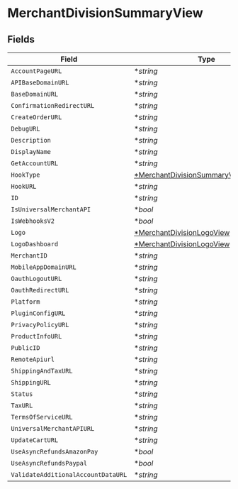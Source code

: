 # MerchantDivisionSummaryView


## Fields

| Field                                                                                              | Type                                                                                               | Required                                                                                           | Description                                                                                        |
| -------------------------------------------------------------------------------------------------- | -------------------------------------------------------------------------------------------------- | -------------------------------------------------------------------------------------------------- | -------------------------------------------------------------------------------------------------- |
| `AccountPageURL`                                                                                   | **string*                                                                                          | :heavy_minus_sign:                                                                                 | N/A                                                                                                |
| `APIBaseDomainURL`                                                                                 | **string*                                                                                          | :heavy_minus_sign:                                                                                 | N/A                                                                                                |
| `BaseDomainURL`                                                                                    | **string*                                                                                          | :heavy_minus_sign:                                                                                 | N/A                                                                                                |
| `ConfirmationRedirectURL`                                                                          | **string*                                                                                          | :heavy_minus_sign:                                                                                 | N/A                                                                                                |
| `CreateOrderURL`                                                                                   | **string*                                                                                          | :heavy_minus_sign:                                                                                 | N/A                                                                                                |
| `DebugURL`                                                                                         | **string*                                                                                          | :heavy_minus_sign:                                                                                 | N/A                                                                                                |
| `Description`                                                                                      | **string*                                                                                          | :heavy_minus_sign:                                                                                 | N/A                                                                                                |
| `DisplayName`                                                                                      | **string*                                                                                          | :heavy_minus_sign:                                                                                 | N/A                                                                                                |
| `GetAccountURL`                                                                                    | **string*                                                                                          | :heavy_minus_sign:                                                                                 | N/A                                                                                                |
| `HookType`                                                                                         | [*MerchantDivisionSummaryViewHookType](../../models/shared/merchantdivisionsummaryviewhooktype.md) | :heavy_minus_sign:                                                                                 | N/A                                                                                                |
| `HookURL`                                                                                          | **string*                                                                                          | :heavy_minus_sign:                                                                                 | N/A                                                                                                |
| `ID`                                                                                               | **string*                                                                                          | :heavy_minus_sign:                                                                                 | N/A                                                                                                |
| `IsUniversalMerchantAPI`                                                                           | **bool*                                                                                            | :heavy_minus_sign:                                                                                 | N/A                                                                                                |
| `IsWebhooksV2`                                                                                     | **bool*                                                                                            | :heavy_minus_sign:                                                                                 | N/A                                                                                                |
| `Logo`                                                                                             | [*MerchantDivisionLogoView](../../models/shared/merchantdivisionlogoview.md)                       | :heavy_minus_sign:                                                                                 | N/A                                                                                                |
| `LogoDashboard`                                                                                    | [*MerchantDivisionLogoView](../../models/shared/merchantdivisionlogoview.md)                       | :heavy_minus_sign:                                                                                 | N/A                                                                                                |
| `MerchantID`                                                                                       | **string*                                                                                          | :heavy_minus_sign:                                                                                 | N/A                                                                                                |
| `MobileAppDomainURL`                                                                               | **string*                                                                                          | :heavy_minus_sign:                                                                                 | N/A                                                                                                |
| `OauthLogoutURL`                                                                                   | **string*                                                                                          | :heavy_minus_sign:                                                                                 | N/A                                                                                                |
| `OauthRedirectURL`                                                                                 | **string*                                                                                          | :heavy_minus_sign:                                                                                 | N/A                                                                                                |
| `Platform`                                                                                         | **string*                                                                                          | :heavy_minus_sign:                                                                                 | N/A                                                                                                |
| `PluginConfigURL`                                                                                  | **string*                                                                                          | :heavy_minus_sign:                                                                                 | N/A                                                                                                |
| `PrivacyPolicyURL`                                                                                 | **string*                                                                                          | :heavy_minus_sign:                                                                                 | N/A                                                                                                |
| `ProductInfoURL`                                                                                   | **string*                                                                                          | :heavy_minus_sign:                                                                                 | N/A                                                                                                |
| `PublicID`                                                                                         | **string*                                                                                          | :heavy_minus_sign:                                                                                 | N/A                                                                                                |
| `RemoteApiurl`                                                                                     | **string*                                                                                          | :heavy_minus_sign:                                                                                 | N/A                                                                                                |
| `ShippingAndTaxURL`                                                                                | **string*                                                                                          | :heavy_minus_sign:                                                                                 | N/A                                                                                                |
| `ShippingURL`                                                                                      | **string*                                                                                          | :heavy_minus_sign:                                                                                 | N/A                                                                                                |
| `Status`                                                                                           | **string*                                                                                          | :heavy_minus_sign:                                                                                 | N/A                                                                                                |
| `TaxURL`                                                                                           | **string*                                                                                          | :heavy_minus_sign:                                                                                 | N/A                                                                                                |
| `TermsOfServiceURL`                                                                                | **string*                                                                                          | :heavy_minus_sign:                                                                                 | N/A                                                                                                |
| `UniversalMerchantAPIURL`                                                                          | **string*                                                                                          | :heavy_minus_sign:                                                                                 | N/A                                                                                                |
| `UpdateCartURL`                                                                                    | **string*                                                                                          | :heavy_minus_sign:                                                                                 | N/A                                                                                                |
| `UseAsyncRefundsAmazonPay`                                                                         | **bool*                                                                                            | :heavy_minus_sign:                                                                                 | N/A                                                                                                |
| `UseAsyncRefundsPaypal`                                                                            | **bool*                                                                                            | :heavy_minus_sign:                                                                                 | N/A                                                                                                |
| `ValidateAdditionalAccountDataURL`                                                                 | **string*                                                                                          | :heavy_minus_sign:                                                                                 | N/A                                                                                                |